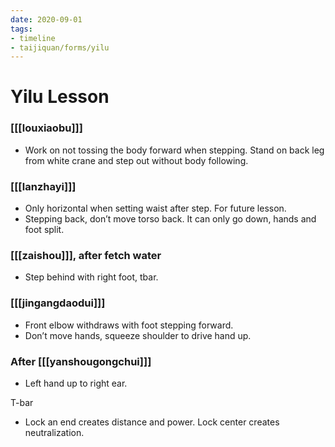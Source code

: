 ```yaml
---
date: 2020-09-01
tags:
- timeline
- taijiquan/forms/yilu
---
```


# Yilu Lesson 

### [[[louxiaobu]]]
* Work on not tossing the body forward when stepping. Stand on back leg from white crane and step out without body following.

### [[[lanzhayi]]]
* Only horizontal when setting waist after step. For future lesson.
* Stepping back, don’t move torso back. It can only go down, hands and foot split.

### [[[zaishou]]], after fetch water
* Step behind with right foot, tbar.

### [[[jingangdaodui]]]
* Front elbow withdraws with foot stepping forward.
* Don’t move hands, squeeze shoulder to drive hand up.

### After [[[yanshougongchui]]]
* Left hand up to right ear.

T-bar
* Lock an end creates distance and power. Lock center creates neutralization.

